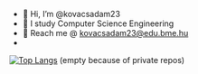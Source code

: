 - 👋 Hi, I’m @kovacsadam23
- 🌱 I study Computer Science Engineering
- 📧 Reach me @ kovacsadam23@edu.bme.hu
- 

[![Top Langs](https://github-readme-stats.vercel.app/api/top-langs/?username=kovacsadam23&layout=compact)](https://github.com/anuraghazra/github-readme-stats)
(empty because of private repos)
